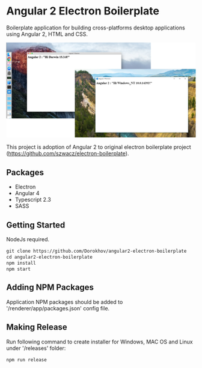 
# Angular 2 Electron Boilerplate #

Boilerplate application for building cross-platforms desktop applications using Angular 2, HTML and CSS.

![alt tag](demo-picture.jpg)

This project is adoption of Angular 2 to original electron boilerplate project (https://github.com/szwacz/electron-boilerplate).

## Packages ##

* Electron
* Angular 4
* Typescript 2.3
* SASS

## Getting Started ##

NodeJs required.

```
git clone https://github.com/Dorokhov/angular2-electron-boilerplate
cd angular2-electron-boilerplate
npm install
npm start
```

## Adding NPM Packages ##

Application NPM packages should be added to '/renderer/app/packages.json' config file.

## Making Release ##

Run following command to create installer for Windows, MAC OS and Linux under '/releases' folder:

```
npm run release
```

